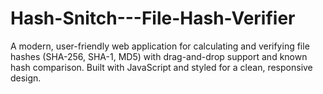 # Hash-Snitch---File-Hash-Verifier
A modern, user-friendly web application for calculating and verifying file hashes (SHA-256, SHA-1, MD5) with drag-and-drop support and known hash comparison. Built with JavaScript and styled for a clean, responsive design.

